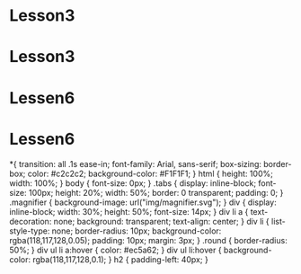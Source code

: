 # Lesson3
# Lesson3
# Lessen6
# Lessen6
 *{
	transition: all .1s ease-in;
	font-family: Arial, sans-serif;
	box-sizing: border-box;
	color: #c2c2c2;
	background-color: #F1F1F1;
 }
 html {
 	height: 100%;
 	width: 100%;
 }
body {
font-size: 0px;
}
 .tabs {
 display: inline-block;
 font-size: 100px;
 height: 20%;
 width: 50%;
 border: 0 transparent;
 padding: 0;
 }
 .magnifier {
 	background-image: url("img/magnifier.svg");
 }
 div {
 	display: inline-block;
 	width: 30%;
 	height: 50%;
 	font-size: 14px;
 }
 div li a {
 	text-decoration: none;
 	background: transparent;
 	text-align: center;
 }
 div li {
 	list-style-type: none;
 	border-radius: 10px;
 	background-color: rgba(118,117,128,0.05);
 	padding: 10px;
 	margin: 3px;
 }
 .round {
 	border-radius: 50%;
 }
 div ul li a:hover {
	color: #ec5a62;
}
div ul li:hover {
 	background-color: rgba(118,117,128,0.1);
}
h2 {
	padding-left: 40px; 
}